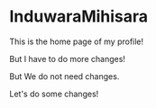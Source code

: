 # InduwaraMihisara
This is the home page of my profile!

But I have to do more changes!

But We do not need changes.

Let's do some changes!